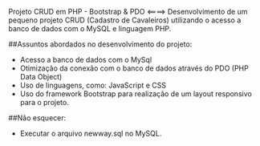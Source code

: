 ﻿Projeto CRUD em PHP - Bootstrap & PDO <====> Desenvolvimento de um pequeno projeto CRUD (Cadastro de Cavaleiros) utilizando o acesso a banco de dados com o MySQL e linguagem PHP.


##Assuntos abordados no desenvolvimento do projeto:

- Acesso a banco de dados com o MySql
- Otimização da conexão com o banco de dados através do PDO (PHP Data Object)
- Uso de linguagens, como: JavaScript e CSS
- Uso do framework Bootstrap para realização de um layout responsivo para o projeto.

##Não esquecer:
- Executar o arquivo newway.sql no MySQL.